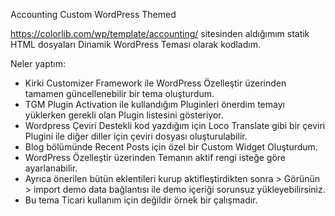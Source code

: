 Accounting Custom WordPress Themed

https://colorlib.com/wp/template/accounting/ sitesinden aldığımım statik HTML dosyaları Dinamik WordPress Teması olarak kodladım.

Neler yaptım:

-   Kirki Customizer Framework ile WordPress Özelleştir üzerinden tamamen güncellenebilir bir tema oluşturdum.
-   TGM Plugin Activation ile kullandığım Pluginleri önerdim temayı yüklerken gerekli olan Plugin listesini gösteriyor.
-   Wordpress Çeviri Destekli kod yazdığım için Loco Translate gibi bir çeviri Plugini ile diğer diller için çeviri dosyası oluşturulabilir.
-   Blog bölümünde Recent Posts için özel bir Custom Widget Oluşturdum.
-   WordPress Özelleştir üzerinden Temanın aktif rengi isteğe göre ayarlanabilir.
-   Ayrıca önerilen bütün eklentileri kurup aktifleştirdikten sonra > Görünün > import demo data bağlantısı ile demo içeriği sorunsuz yükleyebilirsiniz.
-   Bu tema Ticari kullanım için değildir örnek bir çalışmadır.
